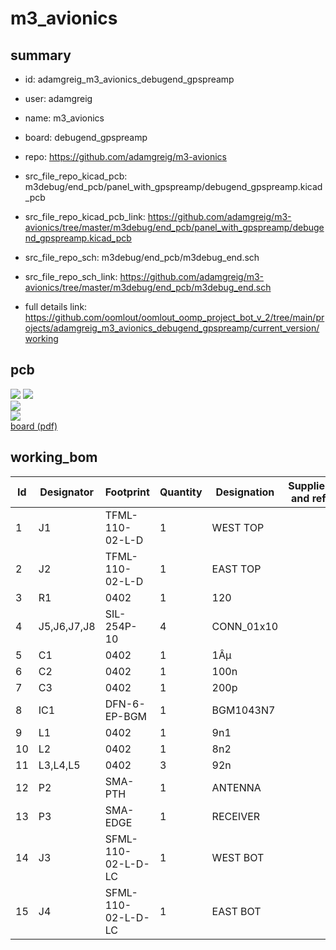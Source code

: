 # m3_avionics
 
## summary 
* id: adamgreig_m3_avionics_debugend_gpspreamp
* user: adamgreig
* name: m3_avionics
* board: debugend_gpspreamp
* repo: https://github.com/adamgreig/m3-avionics
* src_file_repo_kicad_pcb: m3debug/end_pcb/panel_with_gpspreamp/debugend_gpspreamp.kicad_pcb
* src_file_repo_kicad_pcb_link: https://github.com/adamgreig/m3-avionics/tree/master/m3debug/end_pcb/panel_with_gpspreamp/debugend_gpspreamp.kicad_pcb


* src_file_repo_sch: m3debug/end_pcb/m3debug_end.sch
* src_file_repo_sch_link: https://github.com/adamgreig/m3-avionics/tree/master/m3debug/end_pcb/m3debug_end.sch
* full details link: https://github.com/oomlout/oomlout_oomp_project_bot_v_2/tree/main/projects/adamgreig_m3_avionics_debugend_gpspreamp/current_version/working  



## pcb  
![](working_3d_600.png) 
![](working_3d_front_600.png)  
![](working_3d_back_600.png)  
![](working_600.png)  
[board (pdf)](working.pdf)  

## working_bom
| Id | Designator | Footprint | Quantity | Designation | Supplier and ref |  | None | 
| --- | --- | --- | --- | --- | --- | --- | --- | 
| 1 | J1 | TFML-110-02-L-D | 1 | WEST TOP |  |  | [''] | 
| 2 | J2 | TFML-110-02-L-D | 1 | EAST TOP |  |  | [''] | 
| 3 | R1 | 0402 | 1 | 120 |  |  | [''] | 
| 4 | J5,J6,J7,J8 | SIL-254P-10 | 4 | CONN_01x10 |  |  | [''] | 
| 5 | C1 | 0402 | 1 | 1Âµ |  |  | [''] | 
| 6 | C2 | 0402 | 1 | 100n |  |  | [''] | 
| 7 | C3 | 0402 | 1 | 200p |  |  | [''] | 
| 8 | IC1 | DFN-6-EP-BGM | 1 | BGM1043N7 |  |  | [''] | 
| 9 | L1 | 0402 | 1 | 9n1 |  |  | [''] | 
| 10 | L2 | 0402 | 1 | 8n2 |  |  | [''] | 
| 11 | L3,L4,L5 | 0402 | 3 | 92n |  |  | [''] | 
| 12 | P2 | SMA-PTH | 1 | ANTENNA |  |  | [''] | 
| 13 | P3 | SMA-EDGE | 1 | RECEIVER |  |  | [''] | 
| 14 | J3 | SFML-110-02-L-D-LC | 1 | WEST BOT |  |  | [''] | 
| 15 | J4 | SFML-110-02-L-D-LC | 1 | EAST BOT |  |  | [''] | 




